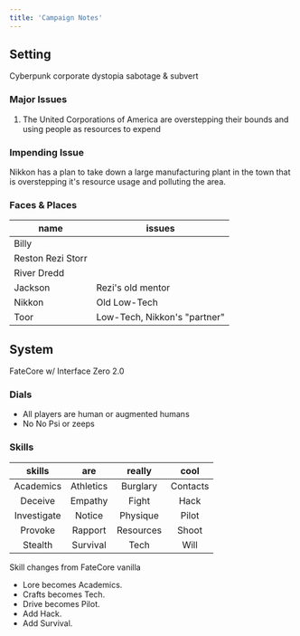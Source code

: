```yaml
---
title: 'Campaign Notes'
---
```


## Setting

Cyberpunk corporate dystopia sabotage & subvert

### Major Issues

1. The United Corporations of America are overstepping their bounds and using people as resources to expend

### Impending Issue

Nikkon has a plan to take down a large manufacturing plant in the town that is overstepping it's resource usage and polluting the area.

### Faces & Places

|       name        |            issues            |
| ----------------- | ---------------------------- |
| Billy             |                              |
| Reston Rezi Storr |                              |
| River Dredd       |                              |
| Jackson           | Rezi's old mentor            |
| Nikkon            | Old Low-Tech                 |
| Toor              | Low-Tech, Nikkon's "partner" |

## System

FateCore w/ Interface Zero 2.0

### Dials

* All players are human or augmented humans
* No No Psi or zeeps

### Skills

|   skills    |    are    |  really   |   cool   |
| :---------: | :-------: | :-------: | :------: |
|  Academics  | Athletics | Burglary  | Contacts |
|   Deceive   |  Empathy  |   Fight   |   Hack   |
| Investigate |  Notice   | Physique  |  Pilot   |
|   Provoke   |  Rapport  | Resources |  Shoot   |
|   Stealth   | Survival  |   Tech    |   Will   |

Skill changes from FateCore vanilla

* Lore becomes Academics.
* Crafts becomes Tech.
* Drive becomes Pilot.
* Add Hack.
* Add Survival.
